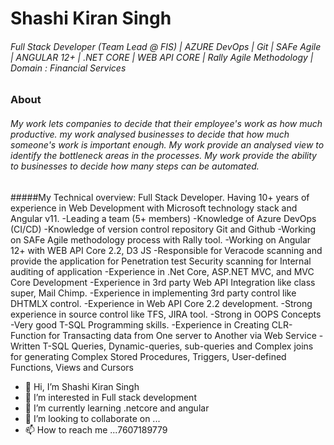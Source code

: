 
# Shashi Kiran Singh
###### Full Stack Developer (Team Lead @ FIS) | AZURE DevOps | Git | SAFe Agile | ANGULAR 12+ | .NET CORE | WEB API CORE | Rally Agile Methodology | Domain : Financial Services

### About
###### My work lets companies to decide that their employee's work as how much productive. my work analysed businesses to decide that how much someone's work is important enough. My work provide an analysed view to identify the bottleneck areas in the processes. My work provide the ability to businesses to decide how many steps can be automated.
#####My Technical overview:
Full Stack Developer. Having 10+ years of experience in Web Development with Microsoft technology stack and Angular v11.
-Leading a team (5+ members)
-Knowledge of Azure DevOps (CI/CD)
-Knowledge of version control repository Git and Github
-Working on SAFe Agile methodology process with Rally tool.
-Working on Angular 12+ with WEB API Core 2.2, D3 JS
-Responsible for Veracode scanning and provide the application for Penetration test Security scanning for Internal auditing of application
-Experience in .Net Core, ASP.NET MVC, and MVC Core Development
-Experience in 3rd party Web API Integration like class super, Mail Chimp.
-Experience in implementing 3rd party control like DHTMLX control.
-Experience in Web API Core 2.2 development.
-Strong experience in source control like TFS, JIRA tool.
-Strong in OOPS Concepts
-Very good T-SQL Programming skills. 
-Experience in Creating CLR-Function for Transacting data from One server to Another via Web Service
-Written T-SQL Queries, Dynamic-queries, sub-queries and Complex joins for generating Complex Stored Procedures, Triggers, User-defined Functions, Views and Cursors
- 👋 Hi, I’m Shashi Kiran Singh
- 👀 I’m interested in Full stack development
- 🌱 I’m currently learning .netcore and angular
- 💞️ I’m looking to collaborate on ...
- 📫 How to reach me ...7607189779

<!---
shashiksingh786/shashiksingh786 is a ✨ special ✨ repository because its `README.md` (this file) appears on your GitHub profile.
You can click the Preview link to take a look at your changes.
--->
